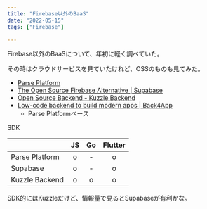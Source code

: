 ```yaml
---
title: "Firebase以外のBaaS"
date: "2022-05-15"
tags: ["Firebase"]

---
```


Firebase以外のBaaSについて、年初に軽く調べていた。

その時はクラウドサービスを見ていたけれど、OSSのものも見てみた。

- [Parse Platform](https://parseplatform.org/)
- [The Open Source Firebase Alternative | Supabase](https://supabase.com/)
- [Open Source Backend - Kuzzle Backend](https://kuzzle.io/kuzzle-backend/)
- [Low-code backend to build modern apps | Back4App](https://www.back4app.com/)
  - Parse Platformベース


SDK

| | JS | Go | Flutter|
|---|:-:|:-:|:-:|
|Parse Platform | o | - | o |
|Supabase | o | - | o |
|Kuzzle Backend | o | o | o |

SDK的にはKuzzleだけど、情報量で見るとSupabaseが有利かな。
